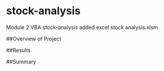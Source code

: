 # stock-analysis
Module 2 VBA  stock-analysis
added excel stock analysis.xlsm

##Overview of Project

##Results

##Summary
